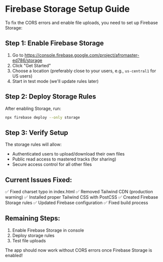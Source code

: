 # Firebase Storage Setup Guide

To fix the CORS errors and enable file uploads, you need to set up Firebase Storage:

## Step 1: Enable Firebase Storage
1. Go to https://console.firebase.google.com/project/afromaster-ed786/storage
2. Click "Get Started"
3. Choose a location (preferably close to your users, e.g., `us-central1` for US users)
4. Start in test mode (we'll update rules later)

## Step 2: Deploy Storage Rules
After enabling Storage, run:
```bash
npx firebase deploy --only storage
```

## Step 3: Verify Setup
The storage rules will allow:
- Authenticated users to upload/download their own files
- Public read access to mastered tracks (for sharing)
- Secure access control for all other files

## Current Issues Fixed:
✅ Fixed charset typo in index.html
✅ Removed Tailwind CDN (production warning)
✅ Installed proper Tailwind CSS with PostCSS
✅ Created Firebase Storage rules
✅ Updated Firebase configuration
✅ Fixed build process

## Remaining Steps:
1. Enable Firebase Storage in console
2. Deploy storage rules
3. Test file uploads

The app should now work without CORS errors once Firebase Storage is enabled!
